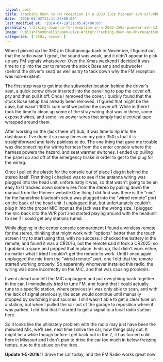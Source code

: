 ```yaml
---
layout: post
title: Tracking down no FM reception in a 2003 350z Pioneer avh-x3700bhs
date: '2016-01-03T23:41:23+00:00'
last_modified_at: '2024-04-29T21:05:43+00:00'
permalink: tracking-down-no-fm-reception-in-a-2003-350z-pioneer-avh-x3700bhs
image: PublishThumbnails/Open-Live-Writer/Tracking-down-no-FM-reception-in-a-2003-_13A5C/image_2.png
categories: [ 350z, nissan ]
---
```

When I picked up the 350z in Chattanooga back in November, I figured out that the radio wasn't great, the sound was weak, and it didn't appear to pick up any FM signals whatsoever. Over the Xmas weekend I decided it was time to rip into the car to remove the stock Bose amp and subwoofer (behind the driver's seat) as well as try to tack down why the FM reception was non-existent.

The first step was to get into the subwoofer location behind the driver's seat, a quick screw driver inserted into the panelling to pop the cover off. pry and then pull it off. Once I removed the cover, I quickly found that the stock Bose setup had already been removed, I figured that might be the case, but wasn't 100% sure until we pulled the cover off. While in there I took the time to clean up some of the stray wiring that was in there, some exposed wires, and some live power wires that simply had electrical tape wrapped around them. 

After working on the (lack there of) Sub, it was time to rip into the dashboard. I've done it so many times on my prior 350zs that it is straightforward and fairly painless to do. The one thing that gave me trouble was disconnecting the wiring harness from the center console where the harness powers the hazard, and seat warmer switches. I ended up pulling the panel up and off of the emergency brake in order to get to the plug for the wiring.

Once I pulled the plastic for the console out of place I dug in behind the stereo itself. First thing I checked was to see if the antenna wiring was plugged into the head unit, unfortunatly it was, so that wasn't going to be an easy fix! I tracked down some wires from the stereo by pulling down the manual from the Pioneer website.One thing I did find was there is the "mic" for the handsfree bluetooth setup was plugged into the "wired remote" port on the back of the head unit. I unplugged that, but unfortunately couldn't plug it into the proper MIC input as the jack was the wrong size. I plugged the mic back into the W/R port and started playing around with the headunit to see if I could get any stations tuned.

While digging in the center console compartment I found a wireless remote for the stereo, thinking that might work with "options" better than the touch screen I try to start using that, with no success. I checked the battery in the remote, and found it was a CR2016, but the remote said it took a CR2025, so I grabbed a spare and popped that in place. Ends up, that didn't work either, no matter what I tried I couldn't get the remote to work. Until I once again unplugged the mic from the "wired remote" port, one I did that the remote started working properly. So apparently whomever installed this radio, the wiring was done incorrectly on the MIC, and that was causing problems.

I went ahead and left the MIC unplugged and put everything back together in the car. I immediately tried to tune FM, and found that I could actually tune to a specific station, where previously I was only able to scan, and with the lack of signal previously, the scan would continue until manually stopped by switching input sources. I still wasn't able to get a clear tune on a station, but when I pulled the car out of the garage to reposition where it was parked, I did find that it started to get a signal to a local radio station here. 

So it looks like the ultimately problem with the radio may just have been the miswired Mic, we'll see, next time I drive the car, how things play out. It might be a while though before I get back out in the Z, it has turned cold here in Missouri and I don't plan to drive the car too much in below freezing temps, due to the abuse on the tires.

**Update 1-5-2016:** I drove the car today, and the FM Radio works great now!  




